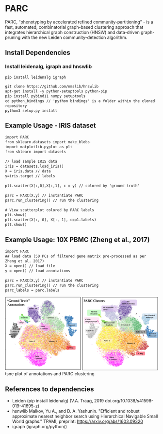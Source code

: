 # PARC
PARC, “phenotyping by accelerated refined community-partitioning” - is a fast, automated, combinatorial  graph-based clustering approach that integrates hierarchical graph construction (HNSW) and data-driven graph-pruning with the new Leiden community-detection algorithm.
## Install Dependencies
### Install leidenalg, igraph and hnswlib
```
pip install leidenalg igraph 
```
```
git clone https://github.com/nmslib/hnswlib
apt-get install -y python-setuptools python-pip
pip install pybind11 numpy setuptools
cd python_bindings // 'python bindings' is a folder within the cloned repository
python3 setup.py install
```

  
## Example Usage - IRIS dataset 

```
import PARC
from sklearn.datasets import make_blobs
import matplotlib.pyplot as plt
from sklearn import datasets

// load sample IRIS data
iris = datasets.load_iris()
X = iris.data // data
y=iris.target // labels

plt.scatter(X[:,0],X[:,1], c = y) // colored by 'ground truth'

parc = PARC(X,y) // instantiate PARC
parc.run_clustering() // run the clustering

# View scatterplot colored by PARC labels
plt.show()
plt.scatter(X[:, 0], X[:, 1], c=p1.labels)
plt.show()

```
## Example Usage: 10X PBMC (Zheng et al., 2017)

```
import PARC
## load data (50 PCs of filtered gene matrix pre-processed as per Zheng et al. 2017)
X = open() // load file
y = open() // load annotations

parc = PARC(X,y) // instantiate PARC
parc.run_clustering() // run the clustering
parc_labels = parc.labels 
```
![](Images/10X_PBMC_PARC_andGround.png) tsne plot of annotations and PARC clustering

## References to dependencies 
- Leiden (pip install leidenalg) (V.A. Traag, 2019 doi.org/10.1038/s41598-019-41695-z)
- hsnwlib Malkov, Yu A., and D. A. Yashunin. "Efficient and robust approximate nearest neighbor search using Hierarchical Navigable Small   World graphs." TPAMI, preprint: https://arxiv.org/abs/1603.09320
- igraph (igraph.org/python/)
